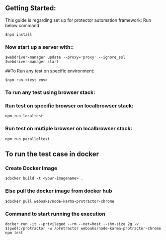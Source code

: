 ## Getting Started:

This guide is regarding set up for protector automation framework:
Run below command

```
$npm install
```

### Now start up a server with::

```
$webdriver-manager update --proxy='proxy' --ignore_ssl
$webdriver-manager start
```

##To Run any test on specific environment:

```
$npm run <test env>
```

### To run any test using browser stack:

### Run test on specific browser on localbrowser stack:

```
npm run localtest
```

### Run test on mutiple browser on localbrowser stack:

```
npm run paralleltest
```

## To run the test case in docker

### Create Docker Image
```
$docker build -t <your-imagename> .
```
### Else pull the docker image from docker hub

```
$docker pull weboaks/node-karma-protractor-chrome
```

### Command to start running the execution
```
docker run -it --privileged --rm --net=host --shm-size 2g -v $(pwd):/protractor -w /protractor weboaks/node-karma-protractor-chrome npm test
```
